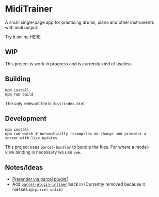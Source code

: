 # MidiTrainer

A small single-page app for practicing drums, piano and other instruments with midi output.

Try it online [HERE](https://cannedfood.github.io/MidiTrainer/)

## WIP

This project is work in progress and is currently kind of useless.

## Building

```
npm install
npm run build
```
The only relevant file is `dist/index.html`


## Development

```
npm install
npm run watch # Automatically recompiles on change and provides a server with live updates
```

This project uses `parcel-bundler` to bundle the files.
For where a model-view binding is necessary we use `vue`.

## Notes/Ideas
- [Prerender via parcel plugin?](https://github.com/ABuffSeagull/parcel-plugin-prerender)
- Add [`parcel-plugin-inliner`](https://github.com/shff/parcel-plugin-inliner/issues/10) back in (Currently removed because it messes up `parcel watch`)
